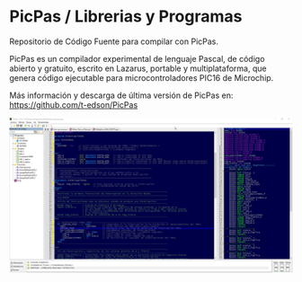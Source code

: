 # PicPas / Librerias y Programas

Repositorio de Código Fuente para compilar con PicPas.

PicPas es un compilador experimental de lenguaje Pascal, de código abierto y gratuito, escrito en Lazarus, portable y multiplataforma, que genera código ejecutable para microcontroladores PIC16 de Microchip.

Más información y descarga de última versión de PicPas en: https://github.com/t-edson/PicPas

![IDE Personalizado de PicPas](https://raw.githubusercontent.com/AguHDz/PicPas-Librerias_y_Programas/master/IDE_PicPas_Personalizado.jpg "IDE Personalizado de PicPas")
